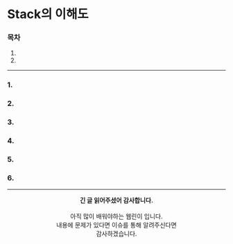 # Stack의 이해도
### 목차
1. []()
2. []()  
  
---
### 1.

### 2.

### 3.

### 4.

### 5.

### 6.

---
<div align="center">
  <b>긴 글 읽어주셨어 감사합니다.</b><br/><br/>
  아직 많이 배워야하는 웹린이 입니다.<br/>
  내용에 문제가 있다면 이슈를 통해 알려주신다면 <br>
  감사하겠습니다.
</div>
